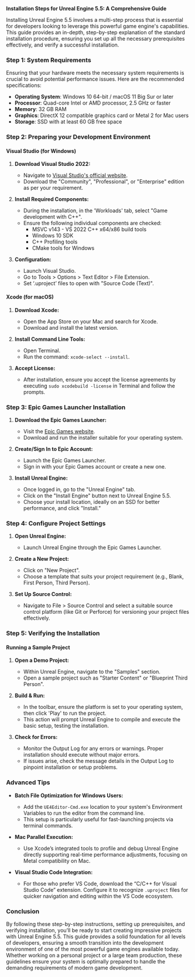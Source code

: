 **Installation Steps for Unreal Engine 5.5: A Comprehensive Guide**

Installing Unreal Engine 5.5 involves a multi-step process that is essential for developers looking to leverage this powerful game engine's capabilities. This guide provides an in-depth, step-by-step explanation of the standard installation procedure, ensuring you set up all the necessary prerequisites effectively, and verify a successful installation.

### Step 1: System Requirements

Ensuring that your hardware meets the necessary system requirements is crucial to avoid potential performance issues. Here are the recommended specifications:

- **Operating System**: Windows 10 64-bit / macOS 11 Big Sur or later
- **Processor**: Quad-core Intel or AMD processor, 2.5 GHz or faster
- **Memory**: 32 GB RAM
- **Graphics**: DirectX 12 compatible graphics card or Metal 2 for Mac users
- **Storage**: SSD with at least 60 GB free space

### Step 2: Preparing your Development Environment

#### Visual Studio (for Windows)

1. **Download Visual Studio 2022:**
   - Navigate to [Visual Studio's official website](https://visualstudio.microsoft.com/).
   - Download the "Community", "Professional", or "Enterprise" edition as per your requirement.

2. **Install Required Components:**
   - During the installation, in the 'Workloads' tab, select "Game development with C++".
   - Ensure the following individual components are checked:
     - MSVC v143 - VS 2022 C++ x64/x86 build tools
     - Windows 10 SDK
     - C++ Profiling tools
     - CMake tools for Windows

3. **Configuration:**
   - Launch Visual Studio.
   - Go to Tools > Options > Text Editor > File Extension.
   - Set ‘.uproject’ files to open with "Source Code (Text)".

#### Xcode (for macOS)

1. **Download Xcode:**
   - Open the App Store on your Mac and search for Xcode. 
   - Download and install the latest version.

2. **Install Command Line Tools:**
   - Open Terminal.
   - Run the command: `xcode-select --install`.

3. **Accept License:**
   - After installation, ensure you accept the license agreements by executing `sudo xcodebuild -license` in Terminal and follow the prompts.

### Step 3: Epic Games Launcher Installation

1. **Download the Epic Games Launcher:**
   - Visit the [Epic Games website](https://www.epicgames.com/store/en-US/download).
   - Download and run the installer suitable for your operating system.

2. **Create/Sign In to Epic Account:**
   - Launch the Epic Games Launcher.
   - Sign in with your Epic Games account or create a new one.

3. **Install Unreal Engine:**
   - Once logged in, go to the "Unreal Engine" tab.
   - Click on the "Install Engine" button next to Unreal Engine 5.5.
   - Choose your install location, ideally on an SSD for better performance, and click "Install."

### Step 4: Configure Project Settings

1. **Open Unreal Engine:**
   - Launch Unreal Engine through the Epic Games Launcher.

2. **Create a New Project:**
   - Click on "New Project".
   - Choose a template that suits your project requirement (e.g., Blank, First Person, Third Person).

3. **Set Up Source Control:**
   - Navigate to File > Source Control and select a suitable source control platform (like Git or Perforce) for versioning your project files effectively.

### Step 5: Verifying the Installation

#### Running a Sample Project

1. **Open a Demo Project:**
   - Within Unreal Engine, navigate to the "Samples" section.
   - Open a sample project such as "Starter Content" or "Blueprint Third Person".

2. **Build & Run:**
   - In the toolbar, ensure the platform is set to your operating system, then click 'Play' to run the project.
   - This action will prompt Unreal Engine to compile and execute the basic setup, testing the installation.

3. **Check for Errors:**
   - Monitor the Output Log for any errors or warnings. Proper installation should execute without major errors.
   - If issues arise, check the message details in the Output Log to pinpoint installation or setup problems. 

### Advanced Tips

- **Batch File Optimization for Windows Users:**
  - Add the `UE4Editor-Cmd.exe` location to your system's Environment Variables to run the editor from the command line.
  - This setup is particularly useful for fast-launching projects via terminal commands.

- **Mac Parallel Execution:**
  - Use Xcode’s integrated tools to profile and debug Unreal Engine directly supporting real-time performance adjustments, focusing on Metal compatibility on Mac.
  
- **Visual Studio Code Integration:**
  - For those who prefer VS Code, download the “C/C++ for Visual Studio Code” extension. Configure it to recognize `.uproject` files for quicker navigation and editing within the VS Code ecosystem.

### Conclusion

By following these step-by-step instructions, setting up prerequisites, and verifying installation, you’ll be ready to start creating impressive projects with Unreal Engine 5.5. This guide provides a solid foundation for all levels of developers, ensuring a smooth transition into the development environment of one of the most powerful game engines available today. Whether working on a personal project or a large team production, these guidelines ensure your system is optimally prepared to handle the demanding requirements of modern game development.